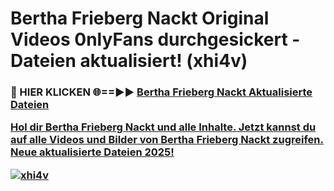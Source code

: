 # Bertha Frieberg Nackt Original Videos 0nlyFans durchgesickert - Dateien aktualisiert! (xhi4v)

<h3>🔴 HIER KLICKEN 🌐==►► <a href="https://tinyurl.com/h6vf6nb8" rel="nofollow">Bertha Frieberg Nackt Aktualisierte Dateien

Hol dir Bertha Frieberg Nackt und alle Inhalte. Jetzt kannst du auf alle Videos und Bilder von Bertha Frieberg Nackt zugreifen. Neue aktualisierte Dateien 2025!

[![xhi4v](https://i.imgur.com/sD4kR3V.gif)](https://tinyurl.com/h6vf6nb8)
